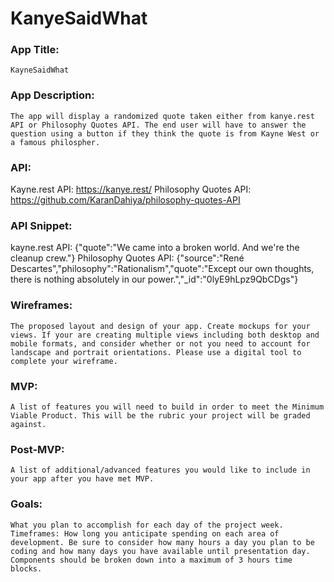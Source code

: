 # KanyeSaidWhat

### App Title: 
    
    KayneSaidWhat
    
### App Description:
   
    The app will display a randomized quote taken either from kanye.rest API or Philosophy Quotes API. The end user will have to answer the question using a button if they think the quote is from Kayne West or a famous philospher.
    
### API: 
    
   Kayne.rest API: https://kanye.rest/
   Philosophy Quotes API: https://github.com/KaranDahiya/philosophy-quotes-API
    
### API Snippet:
    
   kayne.rest API: {"quote":"We came into a broken world. And we're the cleanup crew."}
   Philosophy Quotes API: {"source":"René Descartes","philosophy":"Rationalism","quote":"Except our own thoughts, there is nothing absolutely in our power.","_id":"0lyE9hLpz9QbCDgs"}
   
### Wireframes:
    
    The proposed layout and design of your app. Create mockups for your views. If your are creating multiple views including both desktop and mobile formats, and consider whether or not you need to account for landscape and portrait orientations. Please use a digital tool to complete your wireframe.
    
### MVP:
    
    A list of features you will need to build in order to meet the Minimum Viable Product. This will be the rubric your project will be graded against.
    
### Post-MVP: 
    
    A list of additional/advanced features you would like to include in your app after you have met MVP.
    
### Goals:
    
    What you plan to accomplish for each day of the project week.
    Timeframes: How long you anticipate spending on each area of development. Be sure to consider how many hours a day you plan to be coding and how many days you have available until presentation day. Components should be broken down into a maximum of 3 hours time blocks.
